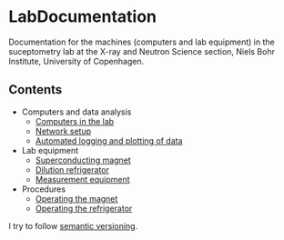 # LabDocumentation

Documentation for the machines (computers and lab equipment) in the suceptometry lab at the X-ray and Neutron Science section, Niels Bohr Institute, University of Copenhagen.

## Contents

* Computers and data analysis
  * [Computers in the lab](LabComputers.md)
  * [Network setup](NetworkSetup.md)
  * [Automated logging and plotting of data](Plotting.md)
* Lab equipment
  * [Superconducting magnet](Magnet.md)
  * [Dilution refrigerator](Dilfridge.md)
  * [Measurement equipment](BigBoxes.md)
* Procedures
  * [Operating the magnet](MagnetOperation.md)
  * [Operating the refrigerator](DilfridgeOperation.md)

I try to follow [semantic versioning](https://semver.org/).